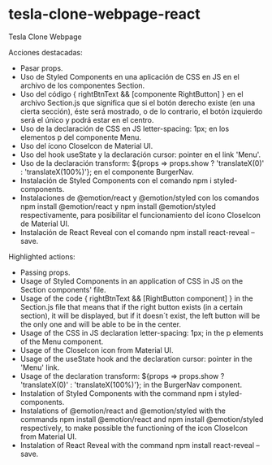 # tesla-clone-webpage-react
Tesla Clone Webpage

Acciones destacadas:

- Pasar props.
- Uso de Styled Components en una aplicación de CSS en JS en el archivo de los componentes Section.
- Uso del código { rightBtnText && [componente RightButton] }
en el archivo Section.js que significa que si el botón derecho existe (en una cierta sección), éste será mostrado, o de lo contrario, el botón izquierdo será el único y podrá estar en el centro.
- Uso de la declaración de CSS en JS letter-spacing: 1px; en los elementos p del componente Menu.
- Uso del ícono CloseIcon de Material UI.
- Uso del hook useState y la declaración cursor: pointer en el link 'Menu'.
- Uso de la declaración transform: ${props => props.show ? 'translateX(0)' : 'translateX(100%)'}; en el componente BurgerNav.
- Instalación de Styled Components con el comando npm i styled-components.
- Instalaciones de @emotion/react y @emotion/styled con los comandos npm install @emotion/react y npm install @emotion/styled respectivamente, para posibilitar el funcionamiento del ícono CloseIcon de Material UI.
- Instalación de React Reveal con el comando npm install react-reveal –save.

Highlighted actions:

- Passing props.
- Usage of Styled Components in an application of CSS in JS on the Section components' file.
- Usage of the code { rightBtnText && [RightButton component] }
in the Section.js file that means that if the right button exists (in a certain section), it will be displayed, but if it doesn´t exist, the left button will be the only one and will be able to be in the center.
- Usage of the CSS in JS declaration letter-spacing: 1px; in the p elements of the Menu component.
- Usage of the CloseIcon icon from Material UI.
- Usage of the useState hook and the declaration cursor: pointer in the 'Menu' link.
- Usage of the declaration transform: ${props => props.show ? 'translateX(0)' : 'translateX(100%)'}; in the BurgerNav component.
- Instalation of Styled Components with the command npm i styled-components.
- Instalations of @emotion/react and @emotion/styled with the commands npm install @emotion/react and npm install @emotion/styled respectively, to make possible the functioning of the icon CloseIcon from Material UI.
- Instalation of React Reveal with the command npm install react-reveal –save.
